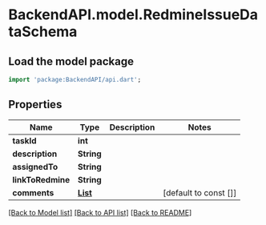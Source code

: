 # BackendAPI.model.RedmineIssueDataSchema

## Load the model package

```dart
import 'package:BackendAPI/api.dart';
```

## Properties

 Name              | Type                                                              | Description | Notes                 
-------------------|-------------------------------------------------------------------|-------------|-----------------------
 **taskId**        | **int**                                                           |             |
 **description**   | **String**                                                        |             |
 **assignedTo**    | **String**                                                        |             |
 **linkToRedmine** | **String**                                                        |             |
 **comments**      | [**List<RedmineCommentDataSchema>**](RedmineCommentDataSchema.md) |             | [default to const []] 

[[Back to Model list]](../README.md#documentation-for-models) [[Back to API list]](../README.md#documentation-for-api-endpoints) [[Back to README]](../README.md)


